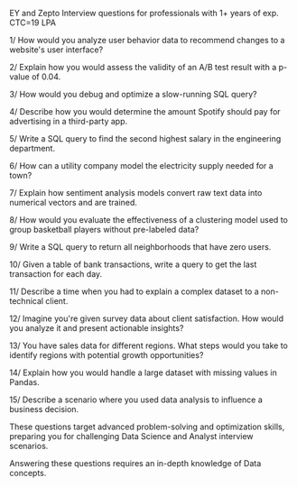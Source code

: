 EY and Zepto Interview questions for professionals with 1+ years of exp.
CTC=19 LPA

1/ How would you analyze user behavior data to recommend changes to a website's user interface?

2/ Explain how you would assess the validity of an A/B test result with a p-value of 0.04.

3/ How would you debug and optimize a slow-running SQL query?

4/ Describe how you would determine the amount Spotify should pay for advertising in a third-party app.

5/ Write a SQL query to find the second highest salary in the engineering department.

6/ How can a utility company model the electricity supply needed for a town?

7/ Explain how sentiment analysis models convert raw text data into numerical vectors and are trained.

8/ How would you evaluate the effectiveness of a clustering model used to group basketball players without pre-labeled data?

9/ Write a SQL query to return all neighborhoods that have zero users.

10/ Given a table of bank transactions, write a query to get the last transaction for each day.

11/ Describe a time when you had to explain a complex dataset to a non-technical client.

12/ Imagine you're given survey data about client satisfaction. How would you analyze it and present actionable insights?

13/ You have sales data for different regions. What steps would you take to identify regions with potential growth opportunities?

14/ Explain how you would handle a large dataset with missing values in Pandas.

15/ Describe a scenario where you used data analysis to influence a business decision.

These questions target advanced problem-solving and optimization skills, preparing you for challenging Data Science and Analyst interview scenarios.

Answering these questions requires an in-depth knowledge of Data concepts.